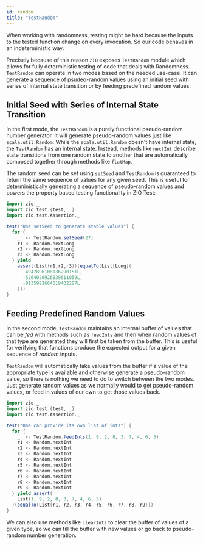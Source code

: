 ```yaml
---
id: random
title: "TestRandom"
---
```


When working with randomness, testing might be hard because the inputs to the tested function change on every invocation. So our code behaves in an indeterministic way.

Precisely because of this reason `ZIO` exposes `TestRandom` module which allows for fully deterministic testing of code that deals with Randomness. `TestRandom` can operate in two modes based on the needed use-case. It can generate a sequence of psudeo-random values using an initial seed with series of internal state transition or by feeding predefined random values.

## Initial Seed with Series of Internal State Transition

In the first mode, the `TestRandom` is a purely functional pseudo-random number generator. It will generate pseudo-random values just like `scala.util.Random`. While the `scala.util.Random` doesn't have internal state, the `TestRandom` has an internal state. Instead, methods like `nextInt` describe state transitions from one random state to another that are automatically composed together through methods like `flatMap`. 

The random seed can be set using `setSeed` and `TestRandom` is guaranteed to return the same sequence of values for any given seed. This is useful for deterministically generating a sequence of pseudo-random values and powers the property based testing functionality in ZIO Test:

```scala mdoc
import zio._
import zio.test.{test, _}
import zio.test.Assertion._

test("Use setSeed to generate stable values") {
  for {
    _  <- TestRandom.setSeed(27)
    r1 <- Random.nextLong
    r2 <- Random.nextLong
    r3 <- Random.nextLong
  } yield
    assert(List(r1,r2,r3))(equalTo(List[Long](
      -4947896108136290151L,
      -5264020926839611059L,
      -9135922664019402287L
    )))
}
```

## Feeding Predefined Random Values

In the second mode, `TestRandom` maintains an internal buffer of values that can be _fed_ with methods such as `feedInts` and then when random values of that type are generated they will first be taken from the buffer. This is useful for verifying that functions produce the expected output for a given sequence of _random_ inputs.

`TestRandom` will automatically take values from the buffer if a value of the appropriate type is available and otherwise generate a pseudo-random value, so there is nothing we need to do to switch between the two modes. Just generate random values as we normally would to get pseudo-random values, or feed in values of our own to get those values back.

```scala mdoc:compile-only
import zio._
import zio.test.{test, _}
import zio.test.Assertion._

test("One can provide its own list of ints") {
  for {
    _  <- TestRandom.feedInts(1, 9, 2, 8, 3, 7, 4, 6, 5)
    r1 <- Random.nextInt
    r2 <- Random.nextInt
    r3 <- Random.nextInt
    r4 <- Random.nextInt
    r5 <- Random.nextInt
    r6 <- Random.nextInt
    r7 <- Random.nextInt
    r8 <- Random.nextInt
    r9 <- Random.nextInt
  } yield assert(
    List(1, 9, 2, 8, 3, 7, 4, 6, 5)
  )(equalTo(List(r1, r2, r3, r4, r5, r6, r7, r8, r9)))
}
```

We can also use methods like `clearInts` to clear the buffer of values of a given type, so we can fill the buffer with new values or go back to pseudo-random number generation.
